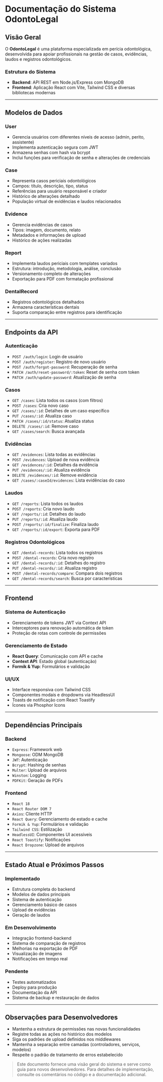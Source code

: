 # Documentação do Sistema OdontoLegal

## Visão Geral

O **OdontoLegal** é uma plataforma especializada em perícia odontológica, desenvolvida para apoiar profissionais na gestão de casos, evidências, laudos e registros odontológicos.

### Estrutura do Sistema

- **Backend**: API REST em Node.js/Express com MongoDB
- **Frontend**: Aplicação React com Vite, Tailwind CSS e diversas bibliotecas modernas

---

## Modelos de Dados

### User

- Gerencia usuários com diferentes níveis de acesso (admin, perito, assistente)
- Implementa autenticação segura com JWT
- Armazena senhas com hash via bcrypt
- Inclui funções para verificação de senha e alterações de credenciais

### Case

- Representa casos periciais odontológicos
- Campos: título, descrição, tipo, status
- Referências para usuário responsável e criador
- Histórico de alterações detalhado
- População virtual de evidências e laudos relacionados

### Evidence

- Gerencia evidências de casos
- Tipos: imagem, documento, relato
- Metadados e informações de upload
- Histórico de ações realizadas

### Report

- Implementa laudos periciais com templates variados
- Estrutura: introdução, metodologia, análise, conclusão
- Versionamento completo de alterações
- Exportação para PDF com formatação profissional

### DentalRecord

- Registros odontológicos detalhados
- Armazena características dentais
- Suporta comparação entre registros para identificação

---

## Endpoints da API

### Autenticação

- `POST /auth/login`: Login de usuário  
- `POST /auth/register`: Registro de novo usuário  
- `POST /auth/forgot-password`: Recuperação de senha  
- `PATCH /auth/reset-password/:token`: Reset de senha com token  
- `PATCH /auth/update-password`: Atualização de senha

### Casos

- `GET /cases`: Lista todos os casos (com filtros)  
- `POST /cases`: Cria novo caso  
- `GET /cases/:id`: Detalhes de um caso específico  
- `PUT /cases/:id`: Atualiza caso  
- `PATCH /cases/:id/status`: Atualiza status  
- `DELETE /cases/:id`: Remove caso  
- `GET /cases/search`: Busca avançada

### Evidências

- `GET /evidences`: Lista todas as evidências  
- `POST /evidences`: Upload de nova evidência  
- `GET /evidences/:id`: Detalhes da evidência  
- `PUT /evidences/:id`: Atualiza evidência  
- `DELETE /evidences/:id`: Remove evidência  
- `GET /cases/:caseId/evidences`: Lista evidências do caso

### Laudos

- `GET /reports`: Lista todos os laudos  
- `POST /reports`: Cria novo laudo  
- `GET /reports/:id`: Detalhes do laudo  
- `PUT /reports/:id`: Atualiza laudo  
- `POST /reports/:id/finalize`: Finaliza laudo  
- `GET /reports/:id/export`: Exporta para PDF

### Registros Odontológicos

- `GET /dental-records`: Lista todos os registros  
- `POST /dental-records`: Cria novo registro  
- `GET /dental-records/:id`: Detalhes do registro  
- `PUT /dental-records/:id`: Atualiza registro  
- `POST /dental-records/compare`: Compara dois registros  
- `GET /dental-records/search`: Busca por características

---

## Frontend

### Sistema de Autenticação

- Gerenciamento de tokens JWT via Context API  
- Interceptores para renovação automática de token  
- Proteção de rotas com controle de permissões  

### Gerenciamento de Estado

- **React Query**: Comunicação com API e cache  
- **Context API**: Estado global (autenticação)  
- **Formik & Yup**: Formulários e validação  

### UI/UX

- Interface responsiva com Tailwind CSS  
- Componentes modais e dropdowns via HeadlessUI  
- Toasts de notificação com React Toastify  
- Ícones via Phosphor Icons  

---

## Dependências Principais

### Backend

- `Express`: Framework web  
- `Mongoose`: ODM MongoDB  
- `JWT`: Autenticação  
- `Bcrypt`: Hashing de senhas  
- `Multer`: Upload de arquivos  
- `Winston`: Logging  
- `PDFKit`: Geração de PDFs  

### Frontend

- `React 18`  
- `React Router DOM 7`  
- `Axios`: Cliente HTTP  
- `React Query`: Gerenciamento de estado e cache  
- `Formik & Yup`: Formulários e validação  
- `Tailwind CSS`: Estilização  
- `HeadlessUI`: Componentes UI acessíveis  
- `React Toastify`: Notificações  
- `React Dropzone`: Upload de arquivos  

---

## Estado Atual e Próximos Passos

### Implementado

- Estrutura completa do backend  
- Modelos de dados principais  
- Sistema de autenticação  
- Gerenciamento básico de casos  
- Upload de evidências  
- Geração de laudos  

### Em Desenvolvimento

- Integração frontend-backend  
- Sistema de comparação de registros  
- Melhorias na exportação de PDF  
- Visualização de imagens  
- Notificações em tempo real  

### Pendente

- Testes automatizados  
- Deploy para produção  
- Documentação da API  
- Sistema de backup e restauração de dados  

---

## Observações para Desenvolvedores

- Mantenha a estrutura de permissões nas novas funcionalidades  
- Registre todas as ações no histórico dos modelos  
- Siga os padrões de upload definidos nos middlewares  
- Mantenha a separação entre camadas (controladores, serviços, modelos)  
- Respeite o padrão de tratamento de erros estabelecido  

> Este documento fornece uma visão geral do sistema e serve como guia para novos desenvolvedores. Para detalhes de implementação, consulte os comentários no código e a documentação adicional.
